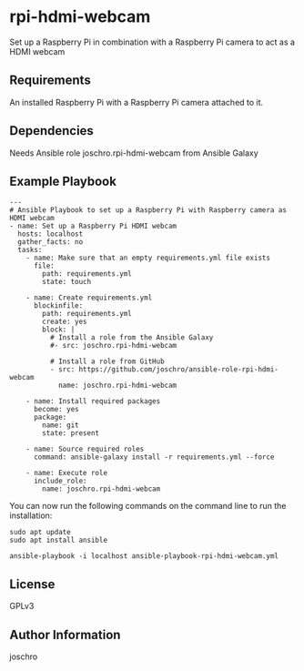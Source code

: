 rpi-hdmi-webcam
============================

Set up a Raspberry Pi in combination with a Raspberry Pi camera to act as a HDMI webcam

Requirements
------------

An installed Raspberry Pi with a Raspberry Pi camera attached to it.

Dependencies
------------

Needs Ansible role joschro.rpi-hdmi-webcam from Ansible Galaxy 

Example Playbook
----------------

```
---
# Ansible Playbook to set up a Raspberry Pi with Raspberry camera as HDMI webcam
- name: Set up a Raspberry Pi HDMI webcam
  hosts: localhost
  gather_facts: no
  tasks:
    - name: Make sure that an empty requirements.yml file exists
      file:
        path: requirements.yml
        state: touch

    - name: Create requirements.yml
      blockinfile:
        path: requirements.yml
        create: yes
        block: |
          # Install a role from the Ansible Galaxy
          #- src: joschro.rpi-hdmi-webcam
          
          # Install a role from GitHub
          - src: https://github.com/joschro/ansible-role-rpi-hdmi-webcam
            name: joschro.rpi-hdmi-webcam

    - name: Install required packages
      become: yes
      package:
        name: git
        state: present

    - name: Source required roles
      command: ansible-galaxy install -r requirements.yml --force

    - name: Execute role
      include_role:
        name: joschro.rpi-hdmi-webcam
```

You can now run the following commands on the command line to run the installation:
```
sudo apt update
sudo apt install ansible

ansible-playbook -i localhost ansible-playbook-rpi-hdmi-webcam.yml
```

License
-------

GPLv3

Author Information
------------------

joschro

